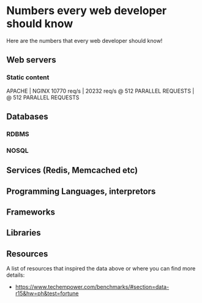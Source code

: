 # Numbers every web developer should know
Here are the numbers that every web developer should know!

## Web servers
### Static content

APACHE | NGINX
10770 req/s | 20232 req/s
@ 512 PARALLEL REQUESTS | @ 512 PARALLEL REQUESTS

## Databases
### RDBMS
### NOSQL

## Services (Redis, Memcached etc)

## Programming Languages, interpretors

## Frameworks

## Libraries

## Resources
A list of resources that inspired the data above or where you can find more details:

 - https://www.techempower.com/benchmarks/#section=data-r15&hw=ph&test=fortune
